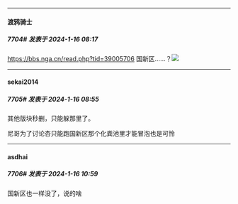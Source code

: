 
*****

####  渡鸦骑士  
##### 7704#       发表于 2024-1-16 08:17

https://bbs.nga.cn/read.php?tid=39005706
国新区……？<img src="https://static.saraba1st.com/image/smiley/face2017/093.png" referrerpolicy="no-referrer">


*****

####  sekai2014  
##### 7705#       发表于 2024-1-16 08:55

其他版块秒删，只能躲那里了。

尼哥为了讨论杏只能跑国新区那个化粪池里才能冒泡也是可怜


*****

####  asdhai  
##### 7706#       发表于 2024-1-16 10:59

国新区也一样没了，说的啥

